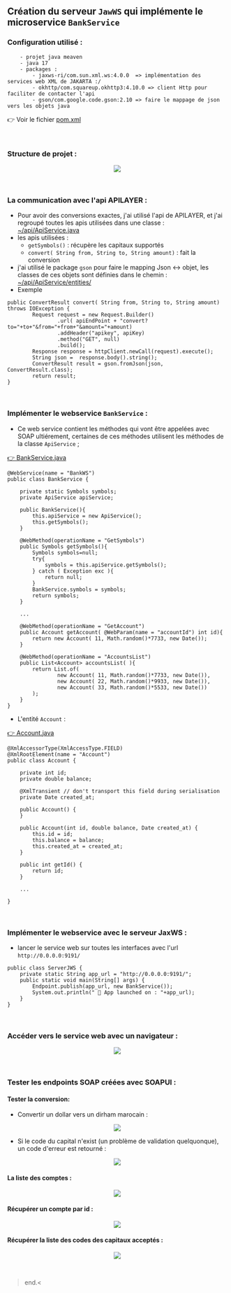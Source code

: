 ## Création du serveur `JawWS` qui implémente le microservice `BankService`

### Configuration utilisé : 

```
	- projet java meaven
	- java 17
	- packages : 
		- jaxws-ri/com.sun.xml.ws:4.0.0  => implémentation des services web XML de JAKARTA :/
		- okhttp/com.squareup.okhttp3:4.10.0 => client Http pour faciliter de contacter l'api
		- gson/com.google.code.gson:2.10 => faire le mappage de json vers les objets java
```

👉 Voir le fichier [pom.xml](./pom.xml)

<br>

### Structure de projet :

<p align="center">

<img src="./images/1.png" > 
	
</p>

<br>


### La communication avec l'api APILAYER : 

* Pour avoir des conversions exactes, j'ai utilisé l'api de APILAYER, et j'ai regroupé toutes les apis utilisées dans une classe : [~/api/ApiService.java](./api/ApiService.java)
* les apis utilisées : 	
    * `getSymbols()` : récupère les capitaux supportés
    * `convert( String from, String to, String amount)` : fait la conversion
* j'ai utilisé le package `gson` pour faire le mapping Json <-> objet, les classes de ces objets sont définies dans le chemin : [~/api/ApiService/entities/](./api/entities/)
* Exemple

```
public ConvertResult convert( String from, String to, String amount) throws IOException {
        Request request = new Request.Builder()
                .url( apiEndPoint + "convert?to="+to+"&from="+from+"&amount="+amount)
                .addHeader("apikey", apiKey)
                .method("GET", null)
                .build();
        Response response = httpClient.newCall(request).execute();
        String json =  response.body().string();
        ConvertResult result = gson.fromJson(json, ConvertResult.class);
        return result;
}
```

<br>

### Implémenter le webservice `BankService` :

* Ce web service contient les méthodes qui vont être appelées avec SOAP ultiérement, certaines de ces méthodes utilisent les méthodes de la classe `ApiService` ; 

[👉 BankService.java](./src/main/java/ws/BankService.java)
```
@WebService(name = "BankWS")
public class BankService {

    private static Symbols symbols;
    private ApiService apiService;

    public BankService(){
        this.apiService = new ApiService();
        this.getSymbols();
    }

    @WebMethod(operationName = "GetSymbols")
    public Symbols getSymbols(){
        Symbols symbols=null;
        try{
            symbols = this.apiService.getSymbols();
        } catch ( Exception exc ){
            return null;
        }
        BankService.symbols = symbols;
        return symbols;
    }
    
    ...
    
    @WebMethod(operationName = "GetAccount")
    public Account getAccount( @WebParam(name = "accountId") int id){
        return new Account( 11, Math.random()*7733, new Date());
    }
    
    @WebMethod(operationName = "AccountsList")
    public List<Account> accountsList( ){
        return List.of(
                new Account( 11, Math.random()*7733, new Date()),
                new Account( 22, Math.random()*9933, new Date()),
                new Account( 33, Math.random()*5533, new Date())
        );
    }    
}
```

* L'entité `Account` :

[👉 Account.java](./src/main/java/ws/Account.java)

```
@XmlAccessorType(XmlAccessType.FIELD)
@XmlRootElement(name = "Account")
public class Account {

    private int id;
    private double balance;

    @XmlTransient // don't transport this field during serialisation
    private Date created_at;

    public Account() {
    }

    public Account(int id, double balance, Date created_at) {
        this.id = id;
        this.balance = balance;
        this.created_at = created_at;
    }

    public int getId() {
        return id;
    }
    
    ...
    
}
```

 <br>

### Implémenter le webservice avec le serveur JaxWS : 

* lancer le service web sur toutes les interfaces avec l'url `http://0.0.0.0:9191/`
```
public class ServerJWS {
    private static String app_url = "http://0.0.0.0:9191/";
    public static void main(String[] args) {
        Endpoint.publish(app_url, new BankService());
        System.out.println(" 🚀 App launched on : "+app_url);
    }
}
```

 <br>

### Accéder vers le service web avec un navigateur : 

<p align="center">
  <img src="./images/2.png">
</p>

 <br>

### Tester les endpoints SOAP créées avec SOAPUI :

#### Tester la conversion: 

* Convertir un dollar vers un dirham marocain : 

<p align="center">
<img src="./images/3.png">
</p>

* Si le code du capital n'exist (un problème de validation quelquonque), un code d'erreur est retourné : 

<p align="center">
<img src="./images/4.png">
</p>
 
#### La liste des comptes : 

<p align="center">
<img src="./images/5.png">
</p>

#### Récupérer un compte par id :

<p align="center">
<img src="./images/6.png">
</p>

#### Récupérer la liste des codes des capitaux acceptés :

<p align="center">
<img src="./images/7.png">
</p>

<br>

> end.<